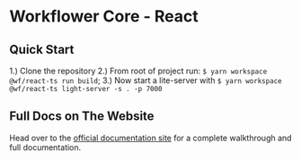 # Workflower Core - React

## Quick Start

1.) Clone the repository
2.) From root of project run: `$ yarn workspace @wf/react-ts run build`;
3.) Now start a lite-server with `$ yarn workspace @wf/react-ts light-server -s . -p 7000`

## Full Docs on The Website

Head over to the [official documentation site](https://pages.ghe.coxautoinc.com/Darin-Cassler/workflower-monorepo/) for a complete walkthrough and full documentation.
